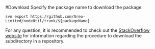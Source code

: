 #Download
Specify the package name to download the package.
```
svn export https://github.com/Areo-Limited/nodeUtil/trunk/${packageName}
```
For any question, it is recommended to check out the [StackOverflow website](https://stackoverflow.com/questions/7106012/download-a-single-folder-or-directory-from-a-github-repo) for information regarding the procedure to download the subdirectory in a repository.